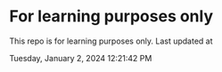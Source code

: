 # For learning purposes only
This repo is for learning purposes only.
Last updated at

Tuesday, January 2, 2024 12:21:42 PM

